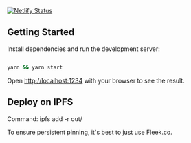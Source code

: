 [![Netlify Status](https://api.netlify.com/api/v1/badges/38e0196e-1d60-483c-8369-3c686c21c5c2/deploy-status)](https://app.netlify.com/sites/perma-curate/deploys)

## Getting Started 

Install dependencies and run the development server:

```bash

yarn && yarn start

```

Open [http://localhost:1234](http://localhost:1234) with your browser to see the result.

## Deploy on IPFS

Command: ipfs add -r out/

To ensure persistent pinning, it's best to just use Fleek.co.
